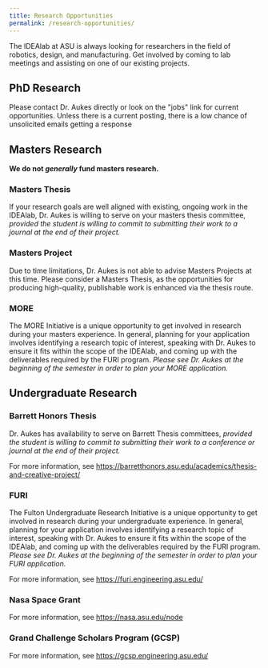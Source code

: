 ```yaml
---
title: Research Opportunities
permalink: /research-opportunities/
---
```


The IDEAlab at ASU is always looking for researchers in the field of robotics, design, and manufacturing.  Get involved by coming to lab meetings and assisting on one of our existing projects.


## PhD Research

Please contact Dr. Aukes directly or look on the "jobs" link for current opportunities.  Unless there is a current posting, there is a low chance of unsolicited emails getting a response

## Masters Research

**We do not *generally* fund masters research.**

### Masters Thesis

If your research goals are well aligned with existing, ongoing work in the IDEAlab, Dr. Aukes is willing to serve on your masters thesis committee, *provided the student is willing to commit to submitting their work to a journal at the end of their project.*

### Masters Project

Due to time limitations, Dr. Aukes is not able to advise Masters Projects at this time.  Please consider a Masters Thesis, as the opportunities for producing high-quality, publishable work is enhanced via the thesis route.


### MORE

The MORE Initiative is a unique opportunity to get involved in research during your masters experience.  In general, planning for your application involves identifying a research topic of interest, speaking with Dr. Aukes to ensure it fits within the scope of the IDEAlab, and coming up with the deliverables required by the FURI program.  *Please see Dr. Aukes at the beginning of the semester in order to plan your MORE application.*


## Undergraduate Research

### Barrett Honors Thesis

Dr. Aukes has availability to serve on Barrett Thesis committees, *provided the student is willing to commit to submitting their work to a conference or journal at the end of their project.*

For more information, see <https://barretthonors.asu.edu/academics/thesis-and-creative-project/>

### FURI

The Fulton Undergraduate Research Initiative is a unique opportunity to get involved in research during your undergraduate experience.  In general, planning for your application involves identifying a research topic of interest, speaking with Dr. Aukes to ensure it fits within the scope of the IDEAlab, and coming up with the deliverables required by the FURI program.  *Please see Dr. Aukes at the beginning of the semester in order to plan your FURI application.*

For more information, see <https://furi.engineering.asu.edu/>

### Nasa Space Grant

For more information, see <https://nasa.asu.edu/node>

### Grand Challenge Scholars Program (GCSP)

For more information, see <https://gcsp.engineering.asu.edu/>